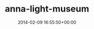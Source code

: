 ---
title:		"anna-light-museum"
mediatype:		"upload"
description:		"TBC"
date:		"2014-02-09 16:55:50+00:00"
album:		"people"
filename:		"anna-light-museum.md"
series:		""
cl_public_id:		"people/anna-light-museum"
cl_version:		1497005347
format:		"tiff"
bytes:		5683360
width:		2560
height:		1440
exposure_mode:		"Auto"
program:		"Aperture-priority AE"
aperture:		"1.4"
focal_length:		"50.0 mm"
iso:		"1600"
shutter_speed:		"1/1250"
metering:		"Spot"
flash:		"Off, Did not fire"
white_balance:		"Custom"
colour_temp:		"2450"
has_crop:		"false"
orientation:		"Horizontal (normal)"
camera_model:		"NIKON D800"
lens_info:		"0mm f/0"
artist:		"No artist info"
x_resolution:		"300"
y_resolution:		"300"
---